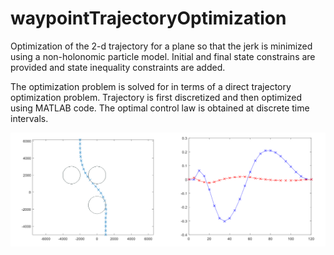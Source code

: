 # waypointTrajectoryOptimization

Optimization of the 2-d trajectory for a plane so that the jerk is minimized using a non-holonomic particle model. 
Initial and final state constrains are provided and state inequality constraints are added.

The optimization problem is solved for in terms of a direct trajectory optimization problem. 
Trajectory is first discretized and then optimized using MATLAB code. The optimal control law is obtained at discrete time intervals.

![Optimal trajectory and control](/code/logs/OptimalTrajectory.png)
